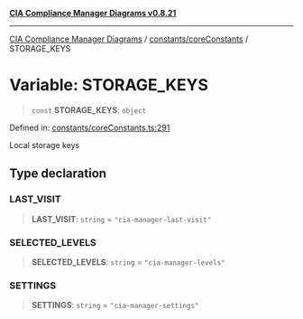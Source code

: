[**CIA Compliance Manager Diagrams v0.8.21**](../../../README.md)

***

[CIA Compliance Manager Diagrams](../../../modules.md) / [constants/coreConstants](../README.md) / STORAGE\_KEYS

# Variable: STORAGE\_KEYS

> `const` **STORAGE\_KEYS**: `object`

Defined in: [constants/coreConstants.ts:291](https://github.com/Hack23/cia-compliance-manager/blob/689e67e40bb6afe811128d672a0d7dd5fcbdaea5/src/constants/coreConstants.ts#L291)

Local storage keys

## Type declaration

### LAST\_VISIT

> **LAST\_VISIT**: `string` = `"cia-manager-last-visit"`

### SELECTED\_LEVELS

> **SELECTED\_LEVELS**: `string` = `"cia-manager-levels"`

### SETTINGS

> **SETTINGS**: `string` = `"cia-manager-settings"`
